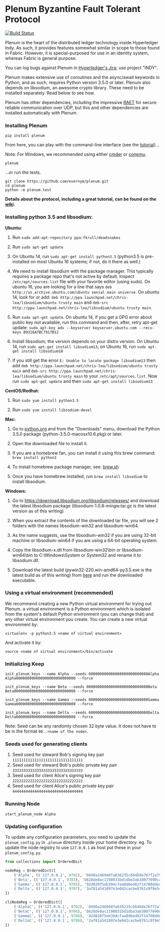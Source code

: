 # Plenum Byzantine Fault Tolerant Protocol    

[![Build Status](https://jenkins.evernym.com/buildStatus/icon?job=Plenum/master)](https://jenkins.evernym.com/job/Plenum/job/master/)    

Plenum is the heart of the distributed ledger technology inside Hyperledger
Indy. As such, it provides features somewhat similar in scope to those
found in Fabric. However, it is special-purposed for use in an identity
system, whereas Fabric is general purpose.

You can log bugs against Plenum in [Hyperledger's Jira](https://jira.hyperledger.org); use
project "INDY".

Plenum makes extensive use of coroutines and the async/await keywords in
Python, and as such, requires Python version 3.5.0 or later. Plenum also
depends on libsodium, an awesome crypto library. These need to be installed
separately. Read below to see how.

Plenum has other dependencies, including the impressive
[RAET](https://github.com/saltstack/raet) for secure reliable communication
over UDP, but this and other dependencies are installed automatically with
Plenum.

### Installing Plenum

```
pip install plenum
```

From here, you can play with the command-line interface (see the [tutorial](https://github.com/evernym/plenum/wiki))...

Note: For Windows, we recommended using either [cmder](http://cmder.net/) or [conemu](https://conemu.github.io/).

```
plenum
```

...or run the tests.

```
git clone https://github.com/evernym/plenum.git
cd plenum
python -m plenum.test
```

**Details about the protocol, including a great tutorial, can be found on the [wiki](https://github.com/evernym/plenum/wiki).**

### Installing python 3.5 and libsodium:

**Ubuntu:**

1. Run ```sudo add-apt-repository ppa:fkrull/deadsnakes```

2. Run ```sudo apt-get update```

3. On Ubuntu 14, run ```sudo apt-get install python3.5``` (python3.5 is pre-installed on most Ubuntu 16 systems; if not, do it there as well.)

4. We need to install libsodium with the package manager. This typically requires a package repo that's not active by default. Inspect ```/etc/apt/sources.list``` file with your favorite editor (using sudo). On ubuntu 16, you are looking for a line that says ```deb http://us.archive.ubuntu.com/ubuntu xenial main universe```. On ubuntu 14, look for or add: ```deb http://ppa.launchpad.net/chris-lea/libsodium/ubuntu trusty main``` and ```deb-src http://ppa.launchpad.net/chris-lea/libsodium/ubuntu trusty main```.

5. Run ```sudo apt-get update```. On ubuntu 14, if you get a GPG error about public key not available, run this command and then, after, retry apt-get update: ```sudo apt-key adv --keyserver keyserver.ubuntu.com --recv-keys B9316A7BC7917B12```

6. Install libsodium; the version depends on your distro version. On Ubuntu 14, run ```sudo apt-get install libsodium13```; on Ubuntu 16, run ```sudo apt-get install libsodium18```

8. If you still get the error ```E: Unable to locate package libsodium13``` then add ```deb http://ppa.launchpad.net/chris-lea/libsodium/ubuntu trusty main``` and ```deb-src http://ppa.launchpad.net/chris-lea/libsodium/ubuntu trusty main``` to your ```/etc/apt/sources.list```. 
Now run ```sudo apt-get update``` and then ```sudo apt-get install libsodium13``` 

**CentOS/Redhat:**

1. Run ```sudo yum install python3.5```

2. Run ```sudo yum install libsodium-devel```


**Mac:**

1. Go to [python.org](https://www.python.org) and from the "Downloads" menu, download the Python 3.5.0 package (python-3.5.0-macosx10.6.pkg) or later.

2. Open the downloaded file to install it.

3. If you are a homebrew fan, you can install it using this brew command: ```brew install python3```

4. To install homebrew package manager, see: [brew.sh](http://brew.sh/)

5. Once you have homebrew installed, run ```brew install libsodium``` to install libsodium.


**Windows:**

1. Go to https://download.libsodium.org/libsodium/releases/ and download the latest libsodium package (libsodium-1.0.8-mingw.tar.gz is the latest version as of this writing)

2. When you extract the contents of the downloaded tar file, you will see 2 folders with the names libsodium-win32 and libsodium-win64.

3. As the name suggests, use the libsodium-win32 if you are using 32-bit machine or libsodium-win64 if you are using a 64-bit operating system.

4. Copy the libsodium-x.dll from libsodium-win32\bin or libsodium-win64\bin to C:\Windows\System or System32 and rename it to libsodium.dll.

5. Download the latest build (pywin32-220.win-amd64-py3.5.exe is the latest build as of this writing) from  [here](https://sourceforge.net/projects/pywin32/files/pywin32/Build%20220/) and run the downloaded executable.


### Using a virtual environment (recommended)
We recommend creating a new Python virtual environment for trying out Plenum.
a virtual environment is a Python environment which is isolated from the
system's default Python environment (you can change that) and any other
virtual environment you create. You can create a new virtual environment by:
```
virtualenv -p python3.5 <name of virtual environment>
```

And activate it by:

```
source <name of virtual environment>/bin/activate
```


### Initializing Keep
```
init_plenum_keys --name Alpha --seeds 000000000000000000000000000Alpha Alpha000000000000000000000000000 --force
```

```
init_plenum_keys --name Beta --seeds 0000000000000000000000000000Beta Beta0000000000000000000000000000 --force
```

```
init_plenum_keys --name Gamma --seeds 000000000000000000000000000Gamma Gamma000000000000000000000000000 --force
```

```
init_plenum_keys --name Delta --seeds 000000000000000000000000000Delta Delta000000000000000000000000000 --force
```
Note: Seed can be any randomly chosen 32 byte value. It does not have to be in the format `00..<name of the node>`.


### Seeds used for generating clients
1. Seed used for steward Bob's signing key pair ```11111111111111111111111111111111```
2. Seed used for steward Bob's public private key pair ```33333333333333333333333333333333```
3. Seed used for client Alice's signing key pair ```22222222222222222222222222222222```
4. Seed used for client Alice's public private key pair ```44444444444444444444444444444444```


### Running Node

```
start_plenum_node Alpha
```


### Updating configuration
To update any configuration parameters, you need to update the `plenum_config.py` in `.plenum` directory inside your home directory. 
eg. To update the node registry to use `127.0.0.1` as host put these in your `plenum_config.py`.

```python
from collections import OrderedDict

nodeReg = OrderedDict([
    ('Alpha', (('127.0.0.1', 9701), '0490a246940fa636235c664b8e767f2a79e48899324c607d73241e11e558bbd7', 'ea95ae1c913b59b7470443d79a6578c1b0d6e1cad0471d10cee783dbf9fda655')),
    ('Beta', (('127.0.0.1', 9703), 'b628de8ac1198031bd1dba3ab38077690ca9a65aa18aec615865578af309b3fb', '18833482f6625d9bc788310fe390d44dd268427003f9fd91534e7c382501cd3c')),
    ('Gamma', (('127.0.0.1', 9705), '92d820f5eb394cfaa8d6e462f14708ddecbd4dbe0a388fbc7b5da1d85ce1c25a', 'b7e161743144814552e90dc3e1c11d37ee5a488f9b669de9b8617c4af69d566c')),
    ('Delta', (('127.0.0.1', 9707), '3af81a541097e3e042cacbe8761c0f9e54326049e1ceda38017c95c432312f6f', '8b112025d525c47e9df81a6de2966e1b4ee1ac239766e769f19d831175a04264'))
])

cliNodeReg = OrderedDict([
    ('AlphaC', (('127.0.0.1', 9702), '0490a246940fa636235c664b8e767f2a79e48899324c607d73241e11e558bbd7', 'ea95ae1c913b59b7470443d79a6578c1b0d6e1cad0471d10cee783dbf9fda655')),
    ('BetaC', (('127.0.0.1', 9704), 'b628de8ac1198031bd1dba3ab38077690ca9a65aa18aec615865578af309b3fb', '18833482f6625d9bc788310fe390d44dd268427003f9fd91534e7c382501cd3c')),
    ('GammaC', (('127.0.0.1', 9706), '92d820f5eb394cfaa8d6e462f14708ddecbd4dbe0a388fbc7b5da1d85ce1c25a', 'b7e161743144814552e90dc3e1c11d37ee5a488f9b669de9b8617c4af69d566c')),
    ('DeltaC', (('127.0.0.1', 9708), '3af81a541097e3e042cacbe8761c0f9e54326049e1ceda38017c95c432312f6f', '8b112025d525c47e9df81a6de2966e1b4ee1ac239766e769f19d831175a04264'))
])
```
